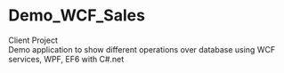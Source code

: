 # Demo_WCF_Sales
Client Project<br>
Demo application to show different operations over database using WCF services, WPF, EF6 with C#.net
